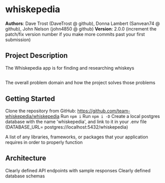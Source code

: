 # whiskepedia

**Authors**: Dave Trost (DaveTrost @ github), Donna Lambert (Sanvean74 @ github), John Nelson (john4850 @ github)
**Version**: 2.0.0 (increment the patch/fix version number if you make more commits past your first submission)

## Project Description

The Whiskepedia app is for finding and researching whiskeys

## 

The overall problem domain and how the project solves those problems

## Getting Started
<!-- What are the steps that a user must take in order to build this app on their own machine and get it running? -->
Clone the repository from GitHub: https://github.com/team-whiskepedia/whiskepedia
Run ```npm i```
Run ```npm i -D```
Create a local postgres database with the name 'whiskepedia', and link to it in your .env file (DATABASE_URL= postgres://localhost:5432/whiskepedia)

A list of any libraries, frameworks, or packages that your application requires in order to properly function

## Architecture
<!-- Provide a detailed description of the application design. What technologies (languages, libraries, etc) you're using, and any other relevant design information. -->
Clearly defined API endpoints with sample responses
Clearly defined database schemas

